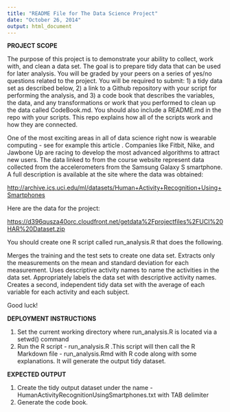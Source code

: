 ```yaml
---
title: "README File for The Data Science Project"
date: "October 26, 2014"
output: html_document
---
```


<b>PROJECT SCOPE</b>

The purpose of this project is to demonstrate your ability to collect, work with, and clean a data set. The goal is to prepare tidy data that can be used for later analysis. You will be graded by your peers on a series of yes/no questions related to the project. You will be required to submit: 1) a tidy data set as described below, 2) a link to a Github repository with your script for performing the analysis, and 3) a code book that describes the variables, the data, and any transformations or work that you performed to clean up the data called CodeBook.md. You should also include a README.md in the repo with your scripts. This repo explains how all of the scripts work and how they are connected.

One of the most exciting areas in all of data science right now is wearable computing - see for example this article . Companies like Fitbit, Nike, and Jawbone Up are racing to develop the most advanced algorithms to attract new users. The data linked to from the course website represent data collected from the accelerometers from the Samsung Galaxy S smartphone. A full description is available at the site where the data was obtained:
  
  http://archive.ics.uci.edu/ml/datasets/Human+Activity+Recognition+Using+Smartphones

Here are the data for the project:
  
  https://d396qusza40orc.cloudfront.net/getdata%2Fprojectfiles%2FUCI%20HAR%20Dataset.zip

You should create one R script called run_analysis.R that does the following.

Merges the training and the test sets to create one data set.
Extracts only the measurements on the mean and standard deviation for each measurement.
Uses descriptive activity names to name the activities in the data set.
Appropriately labels the data set with descriptive activity names.
Creates a second, independent tidy data set with the average of each variable for each activity and each subject.

Good luck!
  
<b>DEPLOYMENT INSTRUCTIONS</b>

  1. Set the current working directory where run_analysis.R is located via a setwd() command
  2. Run the R script - run_analysis.R .This script will then call the R Markdown file - run_analysis.Rmd with R code along with 
     some explanations. It will generate the output tidy dataset.

<b>EXPECTED OUTPUT</b>

  1. Create the tidy output dataset under the name - HumanActivityRecognitionUsingSmartphones.txt with TAB delimiter
  2. Generate the code book.

  